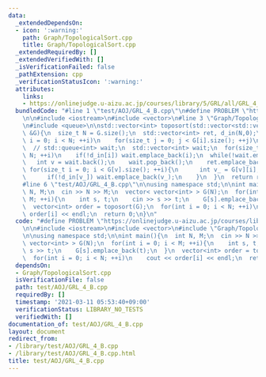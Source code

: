 ```yaml
---
data:
  _extendedDependsOn:
  - icon: ':warning:'
    path: Graph/TopologicalSort.cpp
    title: Graph/TopologicalSort.cpp
  _extendedRequiredBy: []
  _extendedVerifiedWith: []
  _isVerificationFailed: false
  _pathExtension: cpp
  _verificationStatusIcon: ':warning:'
  attributes:
    links:
    - https://onlinejudge.u-aizu.ac.jp/courses/library/5/GRL/all/GRL_4_B
  bundledCode: "#line 1 \"test/AOJ/GRL_4_B.cpp\"\n#define PROBLEM \"https://onlinejudge.u-aizu.ac.jp/courses/library/5/GRL/all/GRL_4_B\"\
    \n\n#include <iostream>\n#include <vector>\n#line 3 \"Graph/TopologicalSort.cpp\"\
    \n#include <queue>\n\nstd::vector<int> toposort(std::vector<std::vector<int>>\
    \ &G){\n  size_t N = G.size();\n  std::vector<int> ret, d_in(N,0);\n  for(size_t\
    \ i = 0; i < N; ++i)\n    for(size_t j = 0; j < G[i].size(); ++j)\n      ++d_in[G[i][j]];\n\
    \  // std::queue<int> wait;\n  std::vector<int> wait;\n  for(size_t i = 0; i <\
    \ N; ++i)\n    if(!d_in[i]) wait.emplace_back(i);\n  while(!wait.empty()){\n \
    \   int v = wait.back();\n    wait.pop_back();\n    ret.emplace_back(v);\n   \
    \ for(size_t i = 0; i < G[v].size(); ++i){\n      int v_ = G[v][i];\n      --d_in[v_];\n\
    \      if(!d_in[v_]) wait.emplace_back(v_);\n    }\n  }\n  return ret;\n}\n\n\
    #line 6 \"test/AOJ/GRL_4_B.cpp\"\n\nusing namespace std;\n\nint main(){\n  int\
    \ N, M;\n  cin >> N >> M;\n  vector< vector<int> > G(N);\n  for(int i = 0; i <\
    \ M; ++i){\n    int s, t;\n    cin >> s >> t;\n    G[s].emplace_back(t);\n  }\n\
    \  vector<int> order = toposort(G);\n  for(int i = 0; i < N; ++i)\n    cout <<\
    \ order[i] << endl;\n  return 0;\n}\n"
  code: "#define PROBLEM \"https://onlinejudge.u-aizu.ac.jp/courses/library/5/GRL/all/GRL_4_B\"\
    \n\n#include <iostream>\n#include <vector>\n#include \"Graph/TopologicalSort.cpp\"\
    \n\nusing namespace std;\n\nint main(){\n  int N, M;\n  cin >> N >> M;\n  vector<\
    \ vector<int> > G(N);\n  for(int i = 0; i < M; ++i){\n    int s, t;\n    cin >>\
    \ s >> t;\n    G[s].emplace_back(t);\n  }\n  vector<int> order = toposort(G);\n\
    \  for(int i = 0; i < N; ++i)\n    cout << order[i] << endl;\n  return 0;\n}\n"
  dependsOn:
  - Graph/TopologicalSort.cpp
  isVerificationFile: false
  path: test/AOJ/GRL_4_B.cpp
  requiredBy: []
  timestamp: '2021-03-11 05:53:40+09:00'
  verificationStatus: LIBRARY_NO_TESTS
  verifiedWith: []
documentation_of: test/AOJ/GRL_4_B.cpp
layout: document
redirect_from:
- /library/test/AOJ/GRL_4_B.cpp
- /library/test/AOJ/GRL_4_B.cpp.html
title: test/AOJ/GRL_4_B.cpp
---
```

